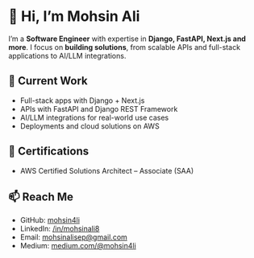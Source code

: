 # 👋 Hi, I’m Mohsin Ali  

I’m a **Software Engineer** with expertise in **Django, FastAPI, Next.js and more**. I focus on **building solutions**, from scalable APIs and full-stack applications to AI/LLM integrations.  

## 🔭 Current Work  
- Full-stack apps with Django + Next.js  
- APIs with FastAPI and Django REST Framework  
- AI/LLM integrations for real-world use cases  
- Deployments and cloud solutions on AWS  

## 🏅 Certifications  
- AWS Certified Solutions Architect – Associate (SAA)  

## 📫 Reach Me  
- GitHub: [mohsin4li](https://github.com/mohsin4li)  
- LinkedIn: [/in/mohsinali8](https://www.linkedin.com/in/mohsinali8/)
- Email: [mohsinalisep@gmail.com](mailto:mohsinalisep@gmail.com)
- Medium: [medium.com/@mohsin4li](https://medium.com/@mohsin4li) 
